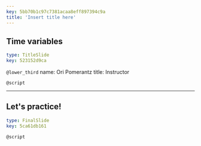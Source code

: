 ```yaml
---
key: 5bb70b1c97c7381acaa8eff897394c9a
title: 'Insert title here'
---
```


## Time variables

```yaml
type: TitleSlide
key: 523152d9ca
```

`@lower_third`
name: Ori Pomerantz
title: Instructor

`@script`


---

## Let's practice!

```yaml
type: FinalSlide
key: 5ca61db161
```

`@script`
